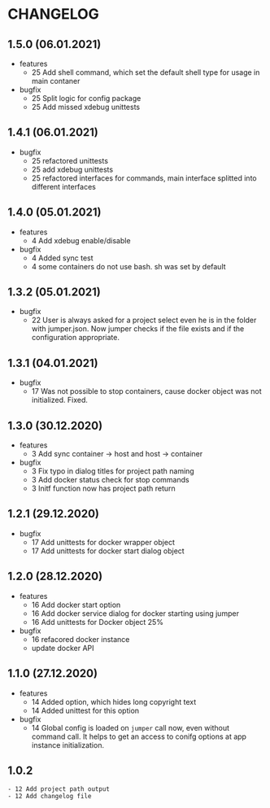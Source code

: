 # CHANGELOG

## 1.5.0 (06.01.2021)
- features
    - 25 Add shell command, which set the default shell type for usage in main contaner
- bugfix
    - 25 Split logic for config package
    - 25 Add missed xdebug unittests

## 1.4.1 (06.01.2021)
- bugfix
    - 25 refactored unittests 
    - 25 add xdebug unittests
    - 25 refactored interfaces for commands, main interface splitted into different interfaces

## 1.4.0 (05.01.2021)
- features
    - 4 Add xdebug enable/disable
- bugfix
    - 4 Added sync test
    - 4 some containers do not use bash. sh was set by default

## 1.3.2 (05.01.2021)
- bugfix
    - 22 User is always asked for a project select even he is in the folder with jumper.json.
      Now jumper checks if the file exists and if the configuration appropriate.

## 1.3.1 (04.01.2021)
- bugfix
    - 17 Was not possible to stop containers, cause docker object was not initialized. Fixed.

## 1.3.0 (30.12.2020)
- features
    - 3 Add sync container -> host and host -> container
- bugfix
    - 3 Fix typo in dialog titles for project path naming 
    - 3 Add docker status check for stop commands
    - 3 Initf function now has project path return 

## 1.2.1 (29.12.2020)
- bugfix
    - 17 Add unittests for docker wrapper object
    - 17 Add unittests for docker start dialog object

## 1.2.0 (28.12.2020)
- features
    - 16 Add docker start option
    - 16 Add docker service dialog for docker starting using jumper
    - 16 Add unittests for Docker object 25%
- bugfix
    - 16 refacored docker instance
    - update docker API

## 1.1.0 (27.12.2020)
- features
    - 14 Added option, which hides long copyright text
    - 14 Added unittest for this option
- bugfix
    - 14 Global config is loaded on `jumper` call now, even without command call. It helps to get an access to conifg options at app instance initialization. 

## 1.0.2
    - 12 Add project path output
    - 12 Add changelog file
